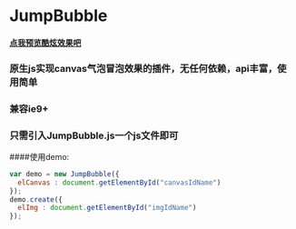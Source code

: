 # JumpBubble 
#### [点我预览酷炫效果吧](https://whrweb.github.io/JumpBubble/)
### 原生js实现canvas气泡冒泡效果的插件，无任何依赖，api丰富，使用简单
### 兼容ie9+
### 只需引入JumpBubble.js一个js文件即可



####使用demo:
```javascript
var demo = new JumpBubble({
  elCanvas : document.getElementById("canvasIdName")
});
demo.create({
  elImg : document.getElementById("imgIdName")
});
```

